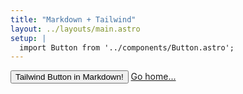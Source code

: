 ```yaml
---
title: "Markdown + Tailwind"
layout: ../layouts/main.astro
setup: |
  import Button from '../components/Button.astro';
---
```


<div class="grid place-items-center h-screen content-center">
    <Button>Tailwind Button in Markdown!</Button>
    <a href="/" class="p-4 underline">Go home...</a>
</div>
